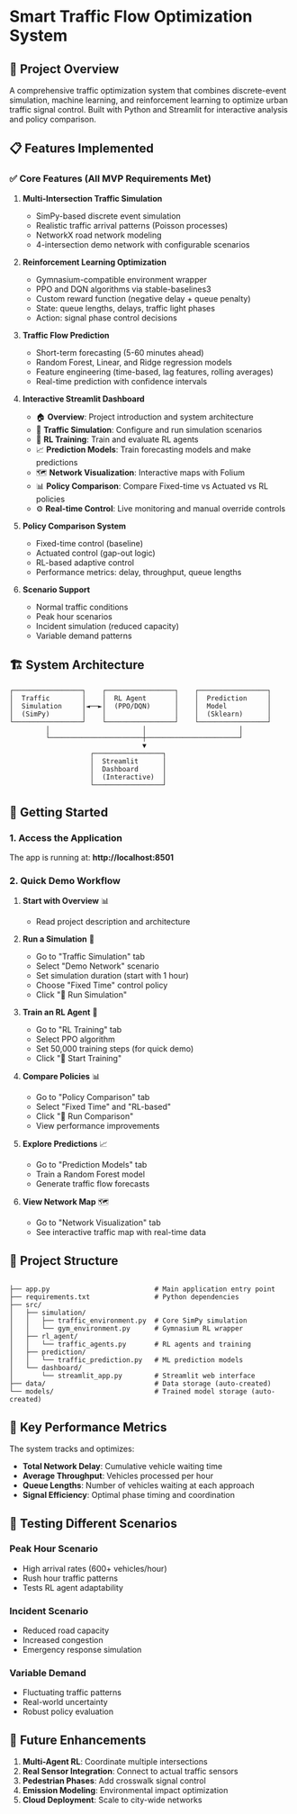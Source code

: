 # Smart Traffic Flow Optimization System

## 🚦 Project Overview

A comprehensive traffic optimization system that combines discrete-event simulation, machine learning, and reinforcement learning to optimize urban traffic signal control. Built with Python and Streamlit for interactive analysis and policy comparison.

## 📋 Features Implemented

### ✅ **Core Features (All MVP Requirements Met)**

1. **Multi-Intersection Traffic Simulation**
   - SimPy-based discrete event simulation
   - Realistic traffic arrival patterns (Poisson processes)
   - NetworkX road network modeling
   - 4-intersection demo network with configurable scenarios

2. **Reinforcement Learning Optimization**
   - Gymnasium-compatible environment wrapper
   - PPO and DQN algorithms via stable-baselines3
   - Custom reward function (negative delay + queue penalty)
   - State: queue lengths, delays, traffic light phases
   - Action: signal phase control decisions

3. **Traffic Flow Prediction**
   - Short-term forecasting (5-60 minutes ahead)
   - Random Forest, Linear, and Ridge regression models
   - Feature engineering (time-based, lag features, rolling averages)
   - Real-time prediction with confidence intervals

4. **Interactive Streamlit Dashboard**
   - 🏠 **Overview**: Project introduction and system architecture
   - 🚦 **Traffic Simulation**: Configure and run simulation scenarios
   - 🤖 **RL Training**: Train and evaluate RL agents
   - 📈 **Prediction Models**: Train forecasting models and make predictions
   - 🗺️ **Network Visualization**: Interactive maps with Folium
   - 📊 **Policy Comparison**: Compare Fixed-time vs Actuated vs RL policies
   - ⚙️ **Real-time Control**: Live monitoring and manual override controls

5. **Policy Comparison System**
   - Fixed-time control (baseline)
   - Actuated control (gap-out logic)
   - RL-based adaptive control
   - Performance metrics: delay, throughput, queue lengths

6. **Scenario Support**
   - Normal traffic conditions
   - Peak hour scenarios
   - Incident simulation (reduced capacity)
   - Variable demand patterns

## 🏗️ System Architecture

```
┌─────────────────┐    ┌─────────────────┐    ┌─────────────────┐
│  Traffic        │    │  RL Agent       │    │  Prediction     │
│  Simulation     │◄──►│  (PPO/DQN)      │    │  Model          │
│  (SimPy)        │    │                 │    │  (Sklearn)      │
└─────────────────┘    └─────────────────┘    └─────────────────┘
         │                       │                       │
         └───────────────────────┼───────────────────────┘
                                 ▼
                    ┌─────────────────┐
                    │  Streamlit      │
                    │  Dashboard      │
                    │  (Interactive)  │
                    └─────────────────┘
```

## 🚀 Getting Started

### 1. **Access the Application**
The app is running at: **http://localhost:8501**

### 2. **Quick Demo Workflow**

1. **Start with Overview** 📊
   - Read project description and architecture

2. **Run a Simulation** 🚦
   - Go to "Traffic Simulation" tab
   - Select "Demo Network" scenario
   - Set simulation duration (start with 1 hour)
   - Choose "Fixed Time" control policy
   - Click "🚀 Run Simulation"

3. **Train an RL Agent** 🤖
   - Go to "RL Training" tab
   - Select PPO algorithm
   - Set 50,000 training steps (for quick demo)
   - Click "🎯 Start Training"

4. **Compare Policies** 📊
   - Go to "Policy Comparison" tab
   - Select "Fixed Time" and "RL-based"
   - Click "🏁 Run Comparison"
   - View performance improvements

5. **Explore Predictions** 📈
   - Go to "Prediction Models" tab
   - Train a Random Forest model
   - Generate traffic flow forecasts

6. **View Network Map** 🗺️
   - Go to "Network Visualization" tab
   - See interactive traffic map with real-time data

## 📁 Project Structure

```

├── app.py                          # Main application entry point
├── requirements.txt                # Python dependencies
├── src/
│   ├── simulation/
│   │   ├── traffic_environment.py  # Core SimPy simulation
│   │   └── gym_environment.py      # Gymnasium RL wrapper
│   ├── rl_agent/
│   │   └── traffic_agents.py       # RL agents and training
│   ├── prediction/
│   │   └── traffic_prediction.py   # ML prediction models
│   └── dashboard/
│       └── streamlit_app.py        # Streamlit web interface
├── data/                           # Data storage (auto-created)
└── models/                         # Trained model storage (auto-created)
```

## 🎯 Key Performance Metrics

The system tracks and optimizes:

- **Total Network Delay**: Cumulative vehicle waiting time
- **Average Throughput**: Vehicles processed per hour
- **Queue Lengths**: Number of vehicles waiting at each approach
- **Signal Efficiency**: Optimal phase timing and coordination

## 🧪 Testing Different Scenarios

### **Peak Hour Scenario**
- High arrival rates (600+ vehicles/hour)
- Rush hour traffic patterns
- Tests RL agent adaptability

### **Incident Scenario**
- Reduced road capacity
- Increased congestion
- Emergency response simulation

### **Variable Demand**
- Fluctuating traffic patterns
- Real-world uncertainty
- Robust policy evaluation

## 🚀 Future Enhancements

1. **Multi-Agent RL**: Coordinate multiple intersections
2. **Real Sensor Integration**: Connect to actual traffic sensors
3. **Pedestrian Phases**: Add crosswalk signal control
4. **Emission Modeling**: Environmental impact optimization
5. **Cloud Deployment**: Scale to city-wide networks
